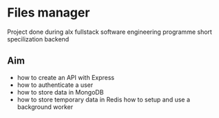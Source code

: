 # Files manager

Project done during alx fullstack software engineering programme short specilization backend

## Aim

- how to create an API with Express
- how to authenticate a user
- how to store data in MongoDB
- how to store temporary data in Redis
how to setup and use a background worker
